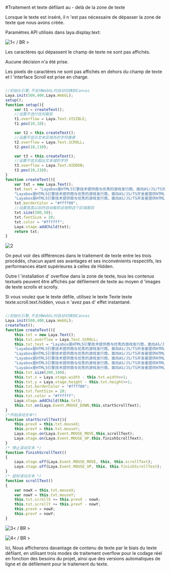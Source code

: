 #Traitement et texte défilant au - delà de la zone de texte

Lorsque le texte est inséré, il n 'est pas nécessaire de dépasser la zone de texte que nous avons créée.

Paramètres API utilisés dans laya.display.text:

![1](img/1.png)< / BR >

Les caractères qui dépassent le champ de texte ne sont pas affichés.

Aucune décision n'a été prise.

Les pixels de caractères ne sont pas affichés en dehors du champ de texte et l 'interface Scroll est prise en charge.


```typescript

//初始化引擎,不支持WebGL时自动切换到Canvas
Laya.init(500,400,Laya.WebGL);
setup();
function setup(){
    var t1 = createText();
    //设置不进行任何裁剪
    t1.overflow = Laya.Text.VISIBLE;
    t1.pos(10,10);

    var t2 = this.createText();
    //设置不显示文本区域外的字符像素
    t2.overflow = Laya.Text.SCROLL;
    t2.pos(10,110);

    var t3 = this.createText();
    //设置不显示超出文本域的字符
    t3.overflow = Laya.Text.HIDDEN;
    t3.pos(10,210);
}
function createText(){
    var txt = new Laya.Text();
    txt.text = "Layabox是HTML5引擎技术提供商与优秀的游戏发行商，面向AS/JS/TS开发者提供HTML5开发技术方案！\n" +
    "Layabox是HTML5引擎技术提供商与优秀的游戏发行商，面向AS/JS/TS开发者提供HTML5开发技术方案！\n" +
    "Layabox是HTML5引擎技术提供商与优秀的游戏发行商，面向AS/JS/TS开发者提供HTML5开发技术方案！";
    txt.borderColor = "#ffff00";
    //设置宽高以后的自动裁剪会按照这个区域裁剪
    txt.size(300,50);
    txt.fontSize = 20;
    txt.color = "#ffffff";
    Laya.stage.addChild(txt);
    return txt;
}
```


![2](img/2.png)</br>

On peut voir des différences dans le traitement de texte entre les trois procédés, chacun ayant ses avantages et ses inconvénients respectifs, les performances étant supérieures à celles de Hidden.

Outre l 'installation d' overflow dans la zone de texte, tous les contenus textuels peuvent être affichés par défilement de texte au moyen d 'images de texte scrollx et scrolly.

Si vous voulez que le texte défile, utilisez le texte Texte texte texte.scroll.text.hidden, vous n 'avez pas d' effet instantané.


```typescript

//初始化引擎,不支持WebGL时自动切换到Canvas
Laya.init(500,400,Laya.WebGL);
createText();
function createText(){
    this.txt = new Laya.Text();
    this.txt.overflow = Laya.Text.SCROLL;
    this.txt.text = "Layabox是HTML5引擎技术提供商与优秀的游戏发行商，面向AS/JS/TS开发者提供HTML5开发技术方案！\n" +
    "Layabox是HTML5引擎技术提供商与优秀的游戏发行商，面向AS/JS/TS开发者提供HTML5开发技术方案！\n" +
    "Layabox是HTML5引擎技术提供商与优秀的游戏发行商，面向AS/JS/TS开发者提供HTML5开发技术方案！\n" +
    "Layabox是HTML5引擎技术提供商与优秀的游戏发行商，面向AS/JS/TS开发者提供HTML5开发技术方案！\n" +
    "Layabox是HTML5引擎技术提供商与优秀的游戏发行商，面向AS/JS/TS开发者提供HTML5开发技术方案！\n" +
    "Layabox是HTML5引擎技术提供商与优秀的游戏发行商，面向AS/JS/TS开发者提供HTML5开发技术方案！";
    this.txt.size(200,100);
    this.txt.x = Laya.stage.width - this.txt.width>>1;
    this.txt.y = Laya.stage.height - this.txt.height>>1;
    this.txt.borderColor = "#ffff00";
    this.txt.fontSize = 20;
    this.txt.color = "#ffffff";
    Laya.stage.addChild(this.txt);
    this.txt.on(Laya.Event.MOUSE_DOWN,this,startScrollText);
}
/*开始滚动文本*/
function startScrollText(){
    this.prevX = this.txt.mouseX;
    this.prevY = this.txt.mouseY;
    Laya.stage.on(Laya.Event.MOUSE_MOVE,this,scrollText);
    Laya.stage.on(Laya.Event.MOUSE_UP,this,finishScrollText);
}
/* 停止滚动文本 */
function finishScrollText()
{
    Laya.stage.off(Laya.Event.MOUSE_MOVE, this, this.scrollText);
    Laya.stage.off(Laya.Event.MOUSE_UP, this, this.finishScrollText);
}
/* 鼠标滚动文本 */
function scrollText()
{
    var nowX = this.txt.mouseX;
    var nowY = this.txt.mouseY;
    this.txt.scrollX += this.prevX - nowX;
    this.txt.scrollY += this.prevY - nowY;
    this.prevX = nowX;
    this.prevY = nowY;
}
```


![3](img/3.png)< / BR >

![4](img/4.png)< / BR >

Ici, Nous afficherons davantage de contenu de texte par le biais du texte défilant, en utilisant trois modes de traitement overflow pour le codage réel en fonction des besoins du projet, ainsi que des versions automatiques de ligne et de défilement pour le traitement du texte.